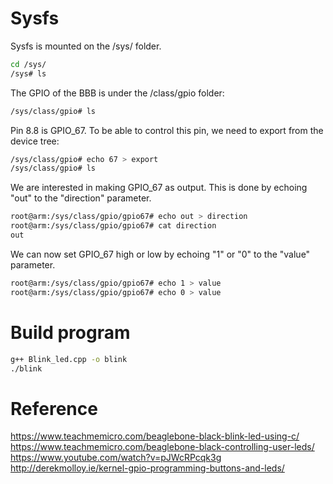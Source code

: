 # Sysfs
Sysfs  is mounted on the /sys/ folder.
```sh
cd /sys/
/sys# ls
```

The GPIO of the BBB is under the /class/gpio folder:
```sh
/sys/class/gpio# ls
```

Pin 8.8 is GPIO_67. To be able to control this pin, we need to export from the device tree:
```sh
/sys/class/gpio# echo 67 > export
/sys/class/gpio# ls
```

We are interested in making GPIO_67 as output. This is done by echoing "out" to the "direction" parameter.
```sh
root@arm:/sys/class/gpio/gpio67# echo out > direction
root@arm:/sys/class/gpio/gpio67# cat direction
out
```

We can now set GPIO_67 high or low by echoing "1" or "0" to the "value" parameter.
```sh
root@arm:/sys/class/gpio/gpio67# echo 1 > value
root@arm:/sys/class/gpio/gpio67# echo 0 > value
```

# Build program
```sh
g++ Blink_led.cpp -o blink
./blink
```
# Reference
https://www.teachmemicro.com/beaglebone-black-blink-led-using-c/  
https://www.teachmemicro.com/beaglebone-black-controlling-user-leds/  
https://www.youtube.com/watch?v=pJWcRPcqk3g  
http://derekmolloy.ie/kernel-gpio-programming-buttons-and-leds/
